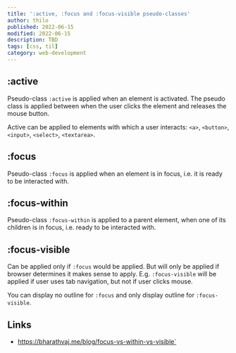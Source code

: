 ```yaml
---
title: ':active, :focus and :focus-visible pseudo-classes'
author: thilo
published: 2022-06-15
modified: 2022-06-15
description: TBD
tags: [css, til]
category: web-development
---
```


<script>
  import Example from './_example.svelte';
</script>

<Example />

## :active

Pseudo-class `:active` is applied when an element is activated. The pseudo class
is applied between when the user clicks the element and releases the mouse
button.

Active can be applied to elements with which a user interacts: `<a>`,
`<button>`, `<input>`, `<select>`, `<textarea>`.

## :focus

Pseudo-class `:focus` is applied when an element is in focus, i.e. it is ready
to be interacted with.

## :focus-within

Pseudo-class `:focus-within` is applied to a parent element, when one of its
children is in focus, i.e. ready to be interacted with.

## :focus-visible

Can be applied only if `:focus` would be applied. But will only be applied if
browser determines it makes sense to apply. E.g. `:focus-visible` will be
applied if user uses tab navigation, but not if user clicks mouse.

You can display no outline for `:focus` and only display outline for
`:focus-visible`.

## Links

- https://bharathvaj.me/blog/focus-vs-within-vs-visible`
